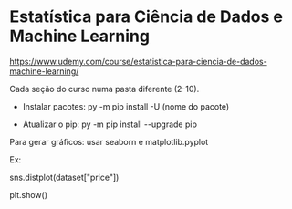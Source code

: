 # Estatística para Ciência de Dados e Machine Learning

https://www.udemy.com/course/estatistica-para-ciencia-de-dados-machine-learning/

Cada seção do curso numa pasta diferente (2-10).

- Instalar pacotes:
py -m pip install -U (nome do pacote)

- Atualizar o pip:
py -m pip install --upgrade pip


Para gerar gráficos: usar seaborn e matplotlib.pyplot

Ex:
 
sns.distplot(dataset["price"])
 
plt.show()
